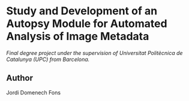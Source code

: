# Study and Development of an Autopsy Module for Automated Analysis of Image Metadata
*Final degree project under the supervision of Universitat Politècnica de Catalunya (UPC) from Barcelona.*

## Author
Jordi Domenech Fons

